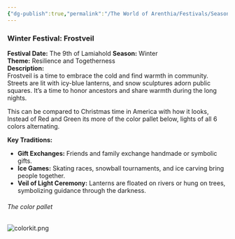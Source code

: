 ```yaml
---
{"dg-publish":true,"permalink":"/The World of Arenthia/Festivals/Seasonal Festivals/Festival of Winter- Frostveil/","tags":["Festivals","Seasons","Calander","Winter"]}
---
```


### **Winter Festival:** Frostveil
**Festival Date:** The 9th of Lamiahold
**Season:** Winter  
**Theme:** Resilience and Togetherness  
**Description:**  
Frostveil is a time to embrace the cold and find warmth in community. Streets are lit with icy-blue lanterns, and snow sculptures adorn public squares. It’s a time to honor ancestors and share warmth during the long nights.  

This can be compared to Christmas time in America with how it looks, Instead of Red and Green its more of the color pallet below, lights of all 6 colors  alternating. 


**Key Traditions:**

- **Gift Exchanges:** Friends and family exchange handmade or symbolic gifts.
- **Ice Games:** Skating races, snowball tournaments, and ice carving bring people together.
- **Veil of Light Ceremony:** Lanterns are floated on rivers or hung on trees, symbolizing guidance through the darkness.

###### The color pallet
![colorkit.png](/img/user/colorkit.png)
